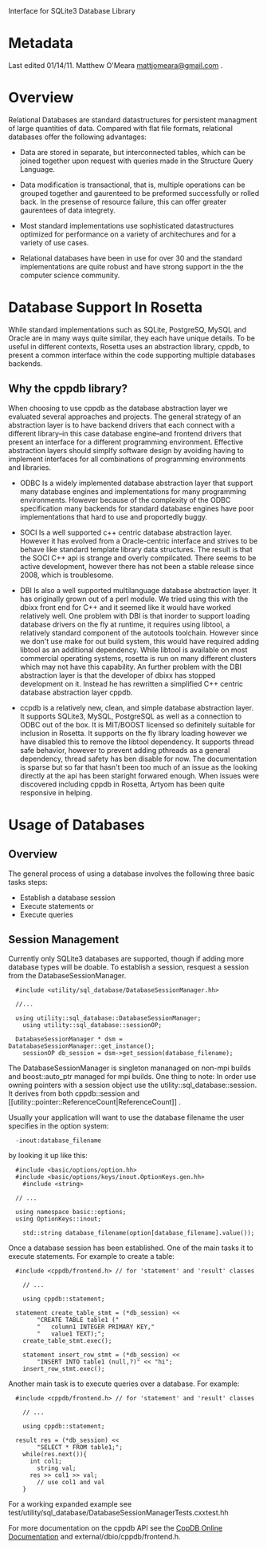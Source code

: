 <!-- --- title: Database Support -->Interface for SQLite3 Database Library

Metadata
========

Last edited 01/14/11. Matthew O'Meara [mattjomeara@gmail.com](#) .

Overview
========

Relational Databases are standard datastructures for persistent managment of large quantities of data. Compared with flat file formats, relational databases offer the following advantages:

-   Data are stored in separate, but interconnected tables, which can be joined together upon request with queries made in the Structure Query Language.

-   Data modification is transactional, that is, multiple operations can be grouped together and gaurenteed to be preformed successfully or rolled back. In the presense of resource failure, this can offer greater gaurentees of data integrety.

-   Most standard implementations use sophisticated datastructures optimized for performance on a variety of architechures and for a variety of use cases.

-   Relational databases have been in use for over 30 and the standard implementations are quite robust and have strong support in the the computer science community.

Database Support In Rosetta
===========================

While standard implementations such as SQLite, PostgreSQ, MySQL and Oracle are in many ways quite similar, they each have unique details. To be useful in different contexts, Rosetta uses an abstraction library, cppdb, to present a common interface within the code supporting multiple databases backends.

Why the cppdb library?
----------------------

When choosing to use cppdb as the database abstraction layer we evaluated several approaches and projects. The general strategy of an abstraction layer is to have backend drivers that each connect with a different library–in this case database engine–and frontend drivers that present an interface for a different programming environment. Effective abstraction layers should simplfy software design by avoiding having to implement interfaces for all combinations of programming environments and libraries.

-   ODBC Is a widely implemented database abstraction layer that support many database engines and implementations for many programming environments. However because of the complexity of the ODBC specification many backends for standard database engines have poor implementations that hard to use and proportedly buggy.

-   SOCI Is a well supported c++ centric database abstraction layer. However it has evolved from a Oracle-centric interface and strives to be behave like standard template library data structures. The result is that the SOCI C++ api is strange and overly compilcated. There seems to be active development, however there has not been a stable release since 2008, which is troublesome.

-   DBI Is also a well supported multilanguage database abstraction layer. It has originally grown out of a perl module. We tried using this with the dbixx front end for C++ and it seemed like it would have worked relatively well. One problem with DBI is that inorder to support loading database drivers on the fly at runtime, it requires using libtool, a relatively standard component of the autotools toolchain. However since we don't use make for out build system, this would have required adding libtool as an additional dependency. While libtool is available on most commercial operating systems, rosetta is run on many different clusters which may not have this capability. An further problem with the DBI abstraction layer is that the developer of dbixx has stopped development on it. Instead he has rewritten a simplified C++ centric database abstraction layer cppdb.

-   ccpdb is a relatively new, clean, and simple database abstraction layer. It supports SQLite3, MySQL, PostgreSQL as well as a connection to ODBC out of the box. It is MIT/BOOST licensed so definitely suitable for inclusion in Rosetta. It supports on the fly library loading however we have disabled this to remove the libtool dependency. It supports thread safe behavior, however to prevent adding pthreads as a general dependency, thread safety has ben disable for now. The documentation is sparse but so far that hasn't been too much of an issue as the looking directly at the api has been staright forwared enough. When issues were discovered including cppdb in Rosetta, Artyom has been quite responsive in helping.

Usage of Databases
==================

Overview
--------

The general process of using a database involves the following three basic tasks steps:

-   Establish a database session
-   Execute statements or
-   Execute queries

Session Management
------------------

Currently only SQLite3 databases are supported, though if adding more database types will be doable. To establish a session, resquest a session from the DatabaseSessionManager.

```
  #include <utility/sql_database/DatabaseSessionManager.hh>

  //...

  using utility::sql_database::DatabaseSessionManager;
    using utility::sql_database::sessionOP;

  DatabaseSessionManager * dsm = DatatabaseSessionManager::get_instance();
    sessionOP db_session = dsm->get_session(database_filename);
```

The DatabaseSessionManager is singleton mananaged on non-mpi builds and boost::auto\_ptr managed for mpi builds. One thing to note: In order use owning pointers with a session object use the utility::sql\_database::session. It derives from both cppdb::session and [[utility::pointer::ReferenceCount|ReferenceCount]] .

Usually your application will want to use the database filename the user specifies in the option system:

```
  -inout:database_filename
```

by looking it up like this:

```
  #include <basic/options/option.hh>
  #include <basic/options/keys/inout.OptionKeys.gen.hh>
    #include <string>

  // ...

  using namespace basic::options;
  using OptionKeys::inout;

    std::string database_filename(option[database_filename].value());
```

Once a database session has been established. One of the main tasks it to execute statements. For example to create a table:

```
  #include <cppdb/frontend.h> // for 'statement' and 'result' classes

    // ...

    using cppdb::statement;

  statement create_table_stmt = (*db_session) <<
        "CREATE TABLE table1 ("
        "   column1 INTEGER PRIMARY KEY,"
        "   value1 TEXT);";
    create_table_stmt.exec();

    statement insert_row_stmt = (*db_session) <<
        "INSERT INTO table1 (null,?)" << "hi";
    insert_row_stmt.exec();
```

Another main task is to execute queries over a database. For example:

```
  #include <cppdb/frontend.h> // for 'statement' and 'result' classes

    // ...

    using cppdb::statement;

  result res = (*db_session) <<
        "SELECT * FROM table1;";
    while(res.next()){
      int col1;
        string val;
      res >> col1 >> val;
        // use col1 and val
    }
```

For a working expanded example see test/utility/sql\_database/DatabaseSessionManagerTests.cxxtest.hh

For more documentation on the cppdb API see the [CppDB Online Documentation](http://cppcms.sourceforge.net/sql/cppdb/index.html) and external/dbio/cppdb/frontend.h.
